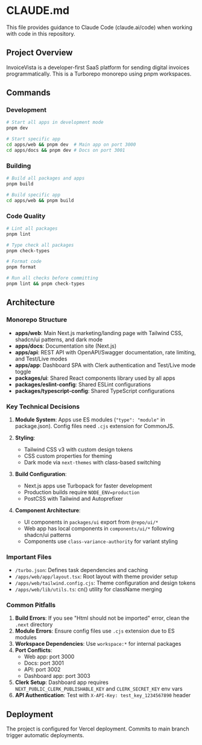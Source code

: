 # CLAUDE.md

This file provides guidance to Claude Code (claude.ai/code) when working with code in this repository.

## Project Overview

InvoiceVista is a developer-first SaaS platform for sending digital invoices programmatically. This is a Turborepo monorepo using pnpm workspaces.

## Commands

### Development
```bash
# Start all apps in development mode
pnpm dev

# Start specific app
cd apps/web && pnpm dev  # Main app on port 3000
cd apps/docs && pnpm dev # Docs on port 3001
```

### Building
```bash
# Build all packages and apps
pnpm build

# Build specific app
cd apps/web && pnpm build
```

### Code Quality
```bash
# Lint all packages
pnpm lint

# Type check all packages
pnpm check-types

# Format code
pnpm format

# Run all checks before committing
pnpm lint && pnpm check-types
```

## Architecture

### Monorepo Structure
- **apps/web**: Main Next.js marketing/landing page with Tailwind CSS, shadcn/ui patterns, and dark mode
- **apps/docs**: Documentation site (Next.js)
- **apps/api**: REST API with OpenAPI/Swagger documentation, rate limiting, and Test/Live modes
- **apps/app**: Dashboard SPA with Clerk authentication and Test/Live mode toggle
- **packages/ui**: Shared React components library used by all apps
- **packages/eslint-config**: Shared ESLint configurations
- **packages/typescript-config**: Shared TypeScript configurations

### Key Technical Decisions

1. **Module System**: Apps use ES modules (`"type": "module"` in package.json). Config files need `.cjs` extension for CommonJS.

2. **Styling**: 
   - Tailwind CSS v3 with custom design tokens
   - CSS custom properties for theming
   - Dark mode via `next-themes` with class-based switching

3. **Build Configuration**:
   - Next.js apps use Turbopack for faster development
   - Production builds require `NODE_ENV=production`
   - PostCSS with Tailwind and Autoprefixer

4. **Component Architecture**:
   - UI components in `packages/ui` export from `@repo/ui/*`
   - Web app has local components in `components/ui/*` following shadcn/ui patterns
   - Components use `class-variance-authority` for variant styling

### Important Files

- `/turbo.json`: Defines task dependencies and caching
- `/apps/web/app/layout.tsx`: Root layout with theme provider setup
- `/apps/web/tailwind.config.cjs`: Theme configuration and design tokens
- `/apps/web/lib/utils.ts`: cn() utility for className merging

### Common Pitfalls

1. **Build Errors**: If you see "Html should not be imported" error, clean the `.next` directory
2. **Module Errors**: Ensure config files use `.cjs` extension due to ES modules
3. **Workspace Dependencies**: Use `workspace:*` for internal packages
4. **Port Conflicts**: 
   - Web app: port 3000
   - Docs: port 3001
   - API: port 3002
   - Dashboard app: port 3003
5. **Clerk Setup**: Dashboard app requires `NEXT_PUBLIC_CLERK_PUBLISHABLE_KEY` and `CLERK_SECRET_KEY` env vars
6. **API Authentication**: Test with `X-API-Key: test_key_1234567890` header

## Deployment

The project is configured for Vercel deployment. Commits to main branch trigger automatic deployments.